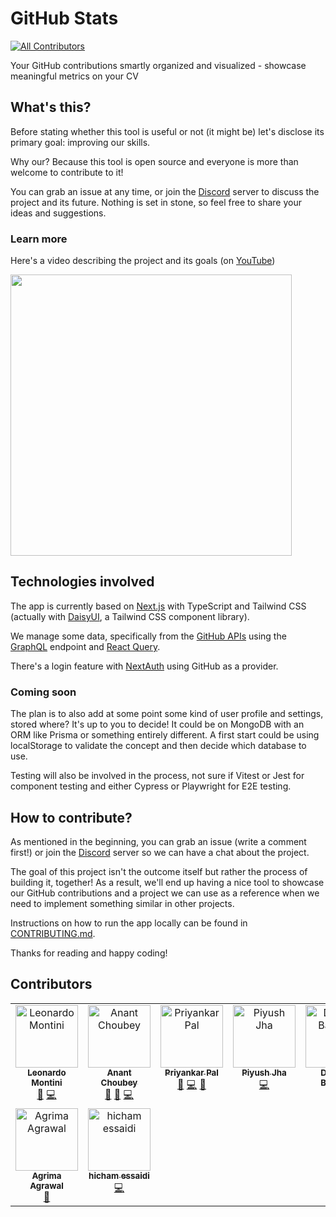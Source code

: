 # GitHub Stats

<!-- prettier-ignore-start -->
<!-- ALL-CONTRIBUTORS-BADGE:START - Do not remove or modify this section -->
[![All Contributors](https://img.shields.io/badge/all_contributors-9-orange.svg?style=flat-square)](#contributors-)
<!-- ALL-CONTRIBUTORS-BADGE:END -->
<!-- prettier-ignore-end -->

Your GitHub contributions smartly organized and visualized - showcase meaningful metrics on your CV

## What's this?

Before stating whether this tool is useful or not (it might be) let's disclose its primary goal: improving our skills.

Why our? Because this tool is open source and everyone is more than welcome to contribute to it!

You can grab an issue at any time, or join the [Discord](https://discord.gg/bqwyEa6We6) server to discuss the project and its future. Nothing is set in stone, so feel free to share your ideas and suggestions.

### Learn more

Here's a video describing the project and its goals (on [YouTube](https://www.youtube.com/watch?v=ZM92XPdrOTk))

<a href="https://www.youtube.com/watch?v=ZM92XPdrOTk">
   <img src="https://i3.ytimg.com/vi/ZM92XPdrOTk/maxresdefault.jpg" style="width:450px;">
</a>

## Technologies involved

The app is currently based on [Next.js](https://nextjs.org/) with TypeScript and Tailwind CSS (actually with [DaisyUI](https://daisyui.com/), a Tailwind CSS component library).

We manage some data, specifically from the [GitHub APIs](https://docs.github.com/en/graphql) using the [GraphQL](https://graphql.org/) endpoint and [React Query](https://tanstack.com/query/latest/).

There's a login feature with [NextAuth](https://next-auth.js.org/) using GitHub as a provider.

### Coming soon

The plan is to also add at some point some kind of user profile and settings, stored where? It's up to you to decide! It could be on MongoDB with an ORM like Prisma or something entirely different. A first start could be using localStorage to validate the concept and then decide which database to use.

Testing will also be involved in the process, not sure if Vitest or Jest for component testing and either Cypress or Playwright for E2E testing.

## How to contribute?

As mentioned in the beginning, you can grab an issue (write a comment first!) or join the [Discord](https://discord.gg/bqwyEa6We6) server so we can have a chat about the project.

The goal of this project isn't the outcome itself but rather the process of building it, together! As a result, we'll end up having a nice tool to showcase our GitHub contributions and a project we can use as a reference when we need to implement something similar in other projects.

Instructions on how to run the app locally can be found in [CONTRIBUTING.md](./CONTRIBUTING.md).

Thanks for reading and happy coding!

## Contributors

<!-- ALL-CONTRIBUTORS-LIST:START - Do not remove or modify this section -->
<!-- prettier-ignore-start -->
<!-- markdownlint-disable -->
<table>
  <tbody>
    <tr>
      <td align="center" valign="top" width="14.28%"><a href="https://leonardomontini.dev/"><img src="https://avatars.githubusercontent.com/u/7253929?v=4?s=100" width="100px;" alt="Leonardo Montini"/><br /><sub><b>Leonardo Montini</b></sub></a><br /><a href="#projectManagement-Balastrong" title="Project Management">📆</a> <a href="https://github.com/Balastrong/github-stats/commits?author=Balastrong" title="Code">💻</a></td>
      <td align="center" valign="top" width="14.28%"><a href="https://bio.link/anantchoubey"><img src="https://avatars.githubusercontent.com/u/91460022?v=4?s=100" width="100px;" alt="Anant Choubey"/><br /><sub><b>Anant Choubey</b></sub></a><br /><a href="https://github.com/Balastrong/github-stats/commits?author=theanantchoubey" title="Documentation">📖</a> <a href="https://github.com/Balastrong/github-stats/issues?q=author%3Atheanantchoubey" title="Bug reports">🐛</a> <a href="https://github.com/Balastrong/github-stats/commits?author=theanantchoubey" title="Code">💻</a></td>
      <td align="center" valign="top" width="14.28%"><a href="http://priyank.live"><img src="https://avatars.githubusercontent.com/u/88102392?v=4?s=100" width="100px;" alt="Priyankar Pal "/><br /><sub><b>Priyankar Pal </b></sub></a><br /><a href="https://github.com/Balastrong/github-stats/commits?author=priyankarpal" title="Documentation">📖</a> <a href="https://github.com/Balastrong/github-stats/commits?author=priyankarpal" title="Code">💻</a> <a href="#ideas-priyankarpal" title="Ideas, Planning, & Feedback">🤔</a></td>
      <td align="center" valign="top" width="14.28%"><a href="https://github.com/piyushjha0409"><img src="https://avatars.githubusercontent.com/u/73685420?v=4?s=100" width="100px;" alt="Piyush Jha"/><br /><sub><b>Piyush Jha</b></sub></a><br /><a href="https://github.com/Balastrong/github-stats/commits?author=piyushjha0409" title="Code">💻</a></td>
      <td align="center" valign="top" width="14.28%"><a href="https://www.bassemdimassi.tech/"><img src="https://avatars.githubusercontent.com/u/75867744?v=4?s=100" width="100px;" alt="Dimassi Bassem"/><br /><sub><b>Dimassi Bassem</b></sub></a><br /><a href="#design-dimassibassem" title="Design">🎨</a> <a href="https://github.com/Balastrong/github-stats/commits?author=dimassibassem" title="Code">💻</a></td>
      <td align="center" valign="top" width="14.28%"><a href="http://jakubfronczyk.com"><img src="https://avatars.githubusercontent.com/u/71935020?v=4?s=100" width="100px;" alt="Jakub Fronczyk"/><br /><sub><b>Jakub Fronczyk</b></sub></a><br /><a href="https://github.com/Balastrong/github-stats/commits?author=jakubfronczyk" title="Code">💻</a></td>
      <td align="center" valign="top" width="14.28%"><a href="https://github.com/black-arm"><img src="https://avatars.githubusercontent.com/u/68558867?v=4?s=100" width="100px;" alt="Antonio Basile"/><br /><sub><b>Antonio Basile</b></sub></a><br /><a href="https://github.com/Balastrong/github-stats/commits?author=black-arm" title="Code">💻</a></td>
    </tr>
    <tr>
      <td align="center" valign="top" width="14.28%"><a href="https://github.com/Agrimaagrawal"><img src="https://avatars.githubusercontent.com/u/84567933?v=4?s=100" width="100px;" alt="Agrima Agrawal"/><br /><sub><b>Agrima Agrawal</b></sub></a><br /><a href="https://github.com/Balastrong/github-stats/issues?q=author%3AAgrimaagrawal" title="Bug reports">🐛</a></td>
      <td align="center" valign="top" width="14.28%"><a href="https://www.linkedin.com/in/hicham-essaidi-840b11288/"><img src="https://avatars.githubusercontent.com/u/85809218?v=4?s=100" width="100px;" alt="hicham essaidi"/><br /><sub><b>hicham essaidi</b></sub></a><br /><a href="https://github.com/Balastrong/github-stats/commits?author=heshamsadi" title="Code">💻</a></td>
    </tr>
  </tbody>
</table>

<!-- markdownlint-restore -->
<!-- prettier-ignore-end -->

<!-- ALL-CONTRIBUTORS-LIST:END -->
<!-- prettier-ignore-start -->
<!-- markdownlint-disable -->

<!-- markdownlint-restore -->
<!-- prettier-ignore-end -->

<!-- ALL-CONTRIBUTORS-LIST:END -->
